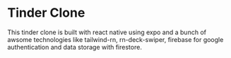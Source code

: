 ﻿# Tinder Clone

This tinder clone is built with react native using expo and a bunch of awsome technologies like tailwind-rn, rn-deck-swiper, firebase for google authentication and data storage with firestore.

